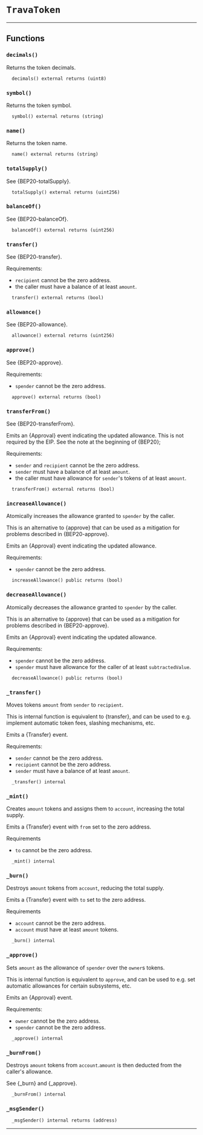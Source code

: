 [Factory]: ../Factory.md#Factory
[Factory-isInstantiation-mapping-address----bool-]: ../Factory.md#Factory-isInstantiation-mapping-address----bool-
[Factory-instantiations-mapping-address----address---]: ../Factory.md#Factory-instantiations-mapping-address----address---
[Factory-getInstantiationCount-address-]: ../Factory.md#Factory-getInstantiationCount-address-
[Factory-register-address-]: ../Factory.md#Factory-register-address-
[Factory-ContractInstantiation-address-address-]: ../Factory.md#Factory-ContractInstantiation-address-address-
[MultiSigWallet]: ../MultiSigWallet.md#MultiSigWallet
[MultiSigWallet-onlyModerator--]: ../MultiSigWallet.md#MultiSigWallet-onlyModerator--
[MultiSigWallet-onlyWallet--]: ../MultiSigWallet.md#MultiSigWallet-onlyWallet--
[MultiSigWallet-ownerDoesNotExist-address-]: ../MultiSigWallet.md#MultiSigWallet-ownerDoesNotExist-address-
[MultiSigWallet-ownerExists-address-]: ../MultiSigWallet.md#MultiSigWallet-ownerExists-address-
[MultiSigWallet-transactionExists-uint256-]: ../MultiSigWallet.md#MultiSigWallet-transactionExists-uint256-
[MultiSigWallet-confirmed-uint256-address-]: ../MultiSigWallet.md#MultiSigWallet-confirmed-uint256-address-
[MultiSigWallet-notConfirmed-uint256-address-]: ../MultiSigWallet.md#MultiSigWallet-notConfirmed-uint256-address-
[MultiSigWallet-notExecuted-uint256-]: ../MultiSigWallet.md#MultiSigWallet-notExecuted-uint256-
[MultiSigWallet-notNull-address-]: ../MultiSigWallet.md#MultiSigWallet-notNull-address-
[MultiSigWallet-validRequirement-uint256-uint256-]: ../MultiSigWallet.md#MultiSigWallet-validRequirement-uint256-uint256-
[MultiSigWallet-MAX_OWNER_COUNT-uint256]: ../MultiSigWallet.md#MultiSigWallet-MAX_OWNER_COUNT-uint256
[MultiSigWallet-transactions-mapping-uint256----struct-MultiSigWallet-Transaction-]: ../MultiSigWallet.md#MultiSigWallet-transactions-mapping-uint256----struct-MultiSigWallet-Transaction-
[MultiSigWallet-confirmations-mapping-uint256----mapping-address----bool--]: ../MultiSigWallet.md#MultiSigWallet-confirmations-mapping-uint256----mapping-address----bool--
[MultiSigWallet-isOwner-mapping-address----bool-]: ../MultiSigWallet.md#MultiSigWallet-isOwner-mapping-address----bool-
[MultiSigWallet-owners-address--]: ../MultiSigWallet.md#MultiSigWallet-owners-address--
[MultiSigWallet-moderator-address]: ../MultiSigWallet.md#MultiSigWallet-moderator-address
[MultiSigWallet-required-uint256]: ../MultiSigWallet.md#MultiSigWallet-required-uint256
[MultiSigWallet-transactionCount-uint256]: ../MultiSigWallet.md#MultiSigWallet-transactionCount-uint256
[MultiSigWallet-receive--]: ../MultiSigWallet.md#MultiSigWallet-receive--
[MultiSigWallet-constructor-address---uint256-]: ../MultiSigWallet.md#MultiSigWallet-constructor-address---uint256-
[MultiSigWallet-changeRequirement-uint256-]: ../MultiSigWallet.md#MultiSigWallet-changeRequirement-uint256-
[MultiSigWallet-submitTransaction-address-uint256-bytes-]: ../MultiSigWallet.md#MultiSigWallet-submitTransaction-address-uint256-bytes-
[MultiSigWallet-confirmTransaction-uint256-]: ../MultiSigWallet.md#MultiSigWallet-confirmTransaction-uint256-
[MultiSigWallet-revokeConfirmation-uint256-]: ../MultiSigWallet.md#MultiSigWallet-revokeConfirmation-uint256-
[MultiSigWallet-executeTransaction-uint256-]: ../MultiSigWallet.md#MultiSigWallet-executeTransaction-uint256-
[MultiSigWallet-isConfirmed-uint256-]: ../MultiSigWallet.md#MultiSigWallet-isConfirmed-uint256-
[MultiSigWallet-addTransaction-address-uint256-bytes-]: ../MultiSigWallet.md#MultiSigWallet-addTransaction-address-uint256-bytes-
[MultiSigWallet-getConfirmationCount-uint256-]: ../MultiSigWallet.md#MultiSigWallet-getConfirmationCount-uint256-
[MultiSigWallet-getTransactionCount-bool-bool-]: ../MultiSigWallet.md#MultiSigWallet-getTransactionCount-bool-bool-
[MultiSigWallet-getOwners--]: ../MultiSigWallet.md#MultiSigWallet-getOwners--
[MultiSigWallet-getConfirmations-uint256-]: ../MultiSigWallet.md#MultiSigWallet-getConfirmations-uint256-
[MultiSigWallet-getTransactionIds-uint256-uint256-bool-bool-]: ../MultiSigWallet.md#MultiSigWallet-getTransactionIds-uint256-uint256-bool-bool-
[MultiSigWallet-addAddress-address-]: ../MultiSigWallet.md#MultiSigWallet-addAddress-address-
[MultiSigWallet-removeAddess-address-]: ../MultiSigWallet.md#MultiSigWallet-removeAddess-address-
[MultiSigWallet-changeNewOwner-address-]: ../MultiSigWallet.md#MultiSigWallet-changeNewOwner-address-
[MultiSigWallet-Confirmation-address-uint256-]: ../MultiSigWallet.md#MultiSigWallet-Confirmation-address-uint256-
[MultiSigWallet-Revocation-address-uint256-]: ../MultiSigWallet.md#MultiSigWallet-Revocation-address-uint256-
[MultiSigWallet-Submission-uint256-]: ../MultiSigWallet.md#MultiSigWallet-Submission-uint256-
[MultiSigWallet-Execution-uint256-]: ../MultiSigWallet.md#MultiSigWallet-Execution-uint256-
[MultiSigWallet-ExecutionFailure-uint256-]: ../MultiSigWallet.md#MultiSigWallet-ExecutionFailure-uint256-
[MultiSigWallet-Deposit-address-uint256-]: ../MultiSigWallet.md#MultiSigWallet-Deposit-address-uint256-
[MultiSigWallet-OwnerAddition-address-]: ../MultiSigWallet.md#MultiSigWallet-OwnerAddition-address-
[MultiSigWallet-OwnerRemoval-address-]: ../MultiSigWallet.md#MultiSigWallet-OwnerRemoval-address-
[MultiSigWallet-RequirementChange-uint256-]: ../MultiSigWallet.md#MultiSigWallet-RequirementChange-uint256-
[MultiSigWallet-Transaction]: ../MultiSigWallet.md#MultiSigWallet-Transaction
[MultiSigWalletFactory]: ../MultiSigWalletFactory.md#MultiSigWalletFactory
[MultiSigWalletFactory-ownerToMultiSigWallet-mapping-address----contract-MultiSigWallet-]: ../MultiSigWalletFactory.md#MultiSigWalletFactory-ownerToMultiSigWallet-mapping-address----contract-MultiSigWallet-
[MultiSigWalletFactory-isAddressConnection-mapping-address----bool-]: ../MultiSigWalletFactory.md#MultiSigWalletFactory-isAddressConnection-mapping-address----bool-
[MultiSigWalletFactory-create-address---uint256-bytes8---address---bytes---uint256-]: ../MultiSigWalletFactory.md#MultiSigWalletFactory-create-address---uint256-bytes8---address---bytes---uint256-
[MultiSigWalletFactory-addAddress-bytes8---address---bytes---uint256-]: ../MultiSigWalletFactory.md#MultiSigWalletFactory-addAddress-bytes8---address---bytes---uint256-
[MultiSigWalletFactory-deleteAddress-address-bytes8---address---bytes---uint256-]: ../MultiSigWalletFactory.md#MultiSigWalletFactory-deleteAddress-address-bytes8---address---bytes---uint256-
[MultiSigWalletFactory-getAllAddress-address-]: ../MultiSigWalletFactory.md#MultiSigWalletFactory-getAllAddress-address-
[MultiSigWalletFactory-checkSameUser-address---]: ../MultiSigWalletFactory.md#MultiSigWalletFactory-checkSameUser-address---
[MultiSigWalletFactory-verifyIntegrity-bytes8---address---bytes---]: ../MultiSigWalletFactory.md#MultiSigWalletFactory-verifyIntegrity-bytes8---address---bytes---
[Recorder]: ../Recorder.md#Recorder
[Recorder-onlyModerator--]: ../Recorder.md#Recorder-onlyModerator--
[Recorder-mergeRequest-mapping-address----address-]: ../Recorder.md#Recorder-mergeRequest-mapping-address----address-
[Recorder-deposited-mapping-uint256----uint256-]: ../Recorder.md#Recorder-deposited-mapping-uint256----uint256-
[Recorder-trava-address]: ../Recorder.md#Recorder-trava-address
[Recorder-moderator-address]: ../Recorder.md#Recorder-moderator-address
[Recorder-nonce-uint256]: ../Recorder.md#Recorder-nonce-uint256
[Recorder-fee-uint256]: ../Recorder.md#Recorder-fee-uint256
[Recorder-constructor-address-uint256-]: ../Recorder.md#Recorder-constructor-address-uint256-
[Recorder-makeMergeRequest-address---bytes---uint256-]: ../Recorder.md#Recorder-makeMergeRequest-address---bytes---uint256-
[Recorder-cancelMergeRequest-address---bytes---uint256-uint256-]: ../Recorder.md#Recorder-cancelMergeRequest-address---bytes---uint256-uint256-
[Recorder-setFee-uint256-]: ../Recorder.md#Recorder-setFee-uint256-
[Recorder-setModerator-address-]: ../Recorder.md#Recorder-setModerator-address-
[Recorder-verifyIntegrity-address---bytes---uint256-]: ../Recorder.md#Recorder-verifyIntegrity-address---bytes---uint256-
[Recorder-withdraw-address-uint256-]: ../Recorder.md#Recorder-withdraw-address-uint256-
[Recorder-mergeRequestCreated-address-address-uint256-]: ../Recorder.md#Recorder-mergeRequestCreated-address-address-uint256-
[Recorder-mergeRequestCanceled-uint256-]: ../Recorder.md#Recorder-mergeRequestCanceled-uint256-
[Recorder-changeModerator-address-address-]: ../Recorder.md#Recorder-changeModerator-address-address-
[Recorder-changeFee-uint256-]: ../Recorder.md#Recorder-changeFee-uint256-
[Recorder-withdrawal-address-address-uint256-]: ../Recorder.md#Recorder-withdrawal-address-address-uint256-
[Recorder-deposit-address-uint256-]: ../Recorder.md#Recorder-deposit-address-uint256-
[Verifier]: ../Verifier.md#Verifier
[Verifier-public2address-bytes-]: ../Verifier.md#Verifier-public2address-bytes-
[Verifier-getMessageHash-bytes8-address-]: ../Verifier.md#Verifier-getMessageHash-bytes8-address-
[Verifier-getMessageHash-bytes-]: ../Verifier.md#Verifier-getMessageHash-bytes-
[Verifier-getMessageHash-bytes8---address---]: ../Verifier.md#Verifier-getMessageHash-bytes8---address---
[Verifier-getMessageHash-address---uint256-]: ../Verifier.md#Verifier-getMessageHash-address---uint256-
[Verifier-testAbi-bytes8-bytes-]: ../Verifier.md#Verifier-testAbi-bytes8-bytes-
[Verifier-getEthSignedMessageHash-bytes32-]: ../Verifier.md#Verifier-getEthSignedMessageHash-bytes32-
[Verifier-splitSignature-bytes-]: ../Verifier.md#Verifier-splitSignature-bytes-
[ERC20]: ../helper/ERC20.md#ERC20
[ERC20-_balances-mapping-address----uint256-]: ../helper/ERC20.md#ERC20-_balances-mapping-address----uint256-
[ERC20-_allowances-mapping-address----mapping-address----uint256--]: ../helper/ERC20.md#ERC20-_allowances-mapping-address----mapping-address----uint256--
[ERC20-_totalSupply-uint256]: ../helper/ERC20.md#ERC20-_totalSupply-uint256
[ERC20-_name-string]: ../helper/ERC20.md#ERC20-_name-string
[ERC20-_symbol-string]: ../helper/ERC20.md#ERC20-_symbol-string
[ERC20-_decimals-uint8]: ../helper/ERC20.md#ERC20-_decimals-uint8
[ERC20-constructor-string-string-uint8-]: ../helper/ERC20.md#ERC20-constructor-string-string-uint8-
[ERC20-name--]: ../helper/ERC20.md#ERC20-name--
[ERC20-symbol--]: ../helper/ERC20.md#ERC20-symbol--
[ERC20-decimals--]: ../helper/ERC20.md#ERC20-decimals--
[ERC20-totalSupply--]: ../helper/ERC20.md#ERC20-totalSupply--
[ERC20-balanceOf-address-]: ../helper/ERC20.md#ERC20-balanceOf-address-
[ERC20-transfer-address-uint256-]: ../helper/ERC20.md#ERC20-transfer-address-uint256-
[ERC20-allowance-address-address-]: ../helper/ERC20.md#ERC20-allowance-address-address-
[ERC20-approve-address-uint256-]: ../helper/ERC20.md#ERC20-approve-address-uint256-
[ERC20-transferFrom-address-address-uint256-]: ../helper/ERC20.md#ERC20-transferFrom-address-address-uint256-
[ERC20-increaseAllowance-address-uint256-]: ../helper/ERC20.md#ERC20-increaseAllowance-address-uint256-
[ERC20-decreaseAllowance-address-uint256-]: ../helper/ERC20.md#ERC20-decreaseAllowance-address-uint256-
[ERC20-_transfer-address-address-uint256-]: ../helper/ERC20.md#ERC20-_transfer-address-address-uint256-
[ERC20-_mint-address-uint256-]: ../helper/ERC20.md#ERC20-_mint-address-uint256-
[ERC20-_burn-address-uint256-]: ../helper/ERC20.md#ERC20-_burn-address-uint256-
[ERC20-_approve-address-address-uint256-]: ../helper/ERC20.md#ERC20-_approve-address-address-uint256-
[ERC20-_beforeTokenTransfer-address-address-uint256-]: ../helper/ERC20.md#ERC20-_beforeTokenTransfer-address-address-uint256-
[IERC20]: ../interfaces/IERC20.md#IERC20
[IERC20-decimals--]: ../interfaces/IERC20.md#IERC20-decimals--
[IERC20-totalSupply--]: ../interfaces/IERC20.md#IERC20-totalSupply--
[IERC20-balanceOf-address-]: ../interfaces/IERC20.md#IERC20-balanceOf-address-
[IERC20-transfer-address-uint256-]: ../interfaces/IERC20.md#IERC20-transfer-address-uint256-
[IERC20-allowance-address-address-]: ../interfaces/IERC20.md#IERC20-allowance-address-address-
[IERC20-approve-address-uint256-]: ../interfaces/IERC20.md#IERC20-approve-address-uint256-
[IERC20-transferFrom-address-address-uint256-]: ../interfaces/IERC20.md#IERC20-transferFrom-address-address-uint256-
[IERC20-Transfer-address-address-uint256-]: ../interfaces/IERC20.md#IERC20-Transfer-address-address-uint256-
[IERC20-Approval-address-address-uint256-]: ../interfaces/IERC20.md#IERC20-Approval-address-address-uint256-
[SafeMath]: ../libraries/SafeMath.md#SafeMath
[SafeMath-add-uint256-uint256-]: ../libraries/SafeMath.md#SafeMath-add-uint256-uint256-
[SafeMath-sub-uint256-uint256-]: ../libraries/SafeMath.md#SafeMath-sub-uint256-uint256-
[SafeMath-sub-uint256-uint256-string-]: ../libraries/SafeMath.md#SafeMath-sub-uint256-uint256-string-
[SafeMath-mul-uint256-uint256-]: ../libraries/SafeMath.md#SafeMath-mul-uint256-uint256-
[SafeMath-div-uint256-uint256-]: ../libraries/SafeMath.md#SafeMath-div-uint256-uint256-
[SafeMath-div-uint256-uint256-string-]: ../libraries/SafeMath.md#SafeMath-div-uint256-uint256-string-
[SafeMath-sqrrt-uint256-]: ../libraries/SafeMath.md#SafeMath-sqrrt-uint256-
[TravaToken]: #TravaToken
[TravaToken-decimals--]: #TravaToken-decimals--
[TravaToken-symbol--]: #TravaToken-symbol--
[TravaToken-name--]: #TravaToken-name--
[TravaToken-totalSupply--]: #TravaToken-totalSupply--
[TravaToken-balanceOf-address-]: #TravaToken-balanceOf-address-
[TravaToken-transfer-address-uint256-]: #TravaToken-transfer-address-uint256-
[TravaToken-allowance-address-address-]: #TravaToken-allowance-address-address-
[TravaToken-approve-address-uint256-]: #TravaToken-approve-address-uint256-
[TravaToken-transferFrom-address-address-uint256-]: #TravaToken-transferFrom-address-address-uint256-
[TravaToken-increaseAllowance-address-uint256-]: #TravaToken-increaseAllowance-address-uint256-
[TravaToken-decreaseAllowance-address-uint256-]: #TravaToken-decreaseAllowance-address-uint256-
[TravaToken-_transfer-address-address-uint256-]: #TravaToken-_transfer-address-address-uint256-
[TravaToken-_mint-address-uint256-]: #TravaToken-_mint-address-uint256-
[TravaToken-_burn-address-uint256-]: #TravaToken-_burn-address-uint256-
[TravaToken-_approve-address-address-uint256-]: #TravaToken-_approve-address-address-uint256-
[TravaToken-_burnFrom-address-uint256-]: #TravaToken-_burnFrom-address-uint256-
[TravaToken-_msgSender--]: #TravaToken-_msgSender--
# `TravaToken`





---



## Functions


### `decimals()`
  
  Returns the token decimals.
  
```solidity
  decimals() external returns (uint8)
```




### `symbol()`
  
  Returns the token symbol.
  
```solidity
  symbol() external returns (string)
```




### `name()`
  
  Returns the token name.
  
```solidity
  name() external returns (string)
```




### `totalSupply()`
  
  See {BEP20-totalSupply}.
  
```solidity
  totalSupply() external returns (uint256)
```




### `balanceOf()`
  
  See {BEP20-balanceOf}.
  
```solidity
  balanceOf() external returns (uint256)
```




### `transfer()`
  
  See {BEP20-transfer}.

Requirements:

- `recipient` cannot be the zero address.
- the caller must have a balance of at least `amount`.
  
```solidity
  transfer() external returns (bool)
```




### `allowance()`
  
  See {BEP20-allowance}.
  
```solidity
  allowance() external returns (uint256)
```




### `approve()`
  
  See {BEP20-approve}.

Requirements:

- `spender` cannot be the zero address.
  
```solidity
  approve() external returns (bool)
```




### `transferFrom()`
  
  See {BEP20-transferFrom}.

Emits an {Approval} event indicating the updated allowance. This is not
required by the EIP. See the note at the beginning of {BEP20};

Requirements:
- `sender` and `recipient` cannot be the zero address.
- `sender` must have a balance of at least `amount`.
- the caller must have allowance for `sender`'s tokens of at least
`amount`.
  
```solidity
  transferFrom() external returns (bool)
```




### `increaseAllowance()`
  
  Atomically increases the allowance granted to `spender` by the caller.

This is an alternative to {approve} that can be used as a mitigation for
problems described in {BEP20-approve}.

Emits an {Approval} event indicating the updated allowance.

Requirements:

- `spender` cannot be the zero address.
  
```solidity
  increaseAllowance() public returns (bool)
```




### `decreaseAllowance()`
  
  Atomically decreases the allowance granted to `spender` by the caller.

This is an alternative to {approve} that can be used as a mitigation for
problems described in {BEP20-approve}.

Emits an {Approval} event indicating the updated allowance.

Requirements:

- `spender` cannot be the zero address.
- `spender` must have allowance for the caller of at least
`subtractedValue`.
  
```solidity
  decreaseAllowance() public returns (bool)
```




### `_transfer()`
  
  Moves tokens `amount` from `sender` to `recipient`.

This is internal function is equivalent to {transfer}, and can be used to
e.g. implement automatic token fees, slashing mechanisms, etc.

Emits a {Transfer} event.

Requirements:

- `sender` cannot be the zero address.
- `recipient` cannot be the zero address.
- `sender` must have a balance of at least `amount`.
  
```solidity
  _transfer() internal
```




### `_mint()`
  
  Creates `amount` tokens and assigns them to `account`, increasing
the total supply.

Emits a {Transfer} event with `from` set to the zero address.

Requirements

- `to` cannot be the zero address.
  
```solidity
  _mint() internal
```




### `_burn()`
  
  Destroys `amount` tokens from `account`, reducing the
total supply.

Emits a {Transfer} event with `to` set to the zero address.

Requirements

- `account` cannot be the zero address.
- `account` must have at least `amount` tokens.
  
```solidity
  _burn() internal
```




### `_approve()`
  
  Sets `amount` as the allowance of `spender` over the `owner`s tokens.

This is internal function is equivalent to `approve`, and can be used to
e.g. set automatic allowances for certain subsystems, etc.

Emits an {Approval} event.

Requirements:

- `owner` cannot be the zero address.
- `spender` cannot be the zero address.
  
```solidity
  _approve() internal
```




### `_burnFrom()`
  
  Destroys `amount` tokens from `account`.`amount` is then deducted
from the caller's allowance.

See {_burn} and {_approve}.
  
```solidity
  _burnFrom() internal
```




### `_msgSender()`
  
  
  
```solidity
  _msgSender() internal returns (address)
```




---

